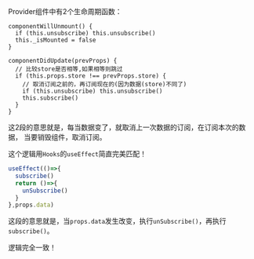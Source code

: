 Provider组件中有2个生命周期函数：

```
componentWillUnmount() {
  if (this.unsubscribe) this.unsubscribe()
  this._isMounted = false
}

componentDidUpdate(prevProps) {
  // 比较store是否相等,如果相等则跳过
  if (this.props.store !== prevProps.store) {
    // 取消订阅之前的，再订阅现在的(因为数据(store)不同了)
    if (this.unsubscribe) this.unsubscribe()
    this.subscribe()
  }
}
```

这2段的意思就是，每当数据变了，就取消上一次数据的订阅，在订阅本次的数据，
当要销毁组件，取消订阅。

这个逻辑用`Hooks`的`useEffect`简直完美匹配！

```jsx harmony
useEffect(()=>{
  subscribe()
  return ()=>{
    unSubscribe()
  }
},props.data)
```
这段的意思就是，当`props.data`发生改变，执行`unSubscribe()`，再执行`subscribe()`。

逻辑完全一致！